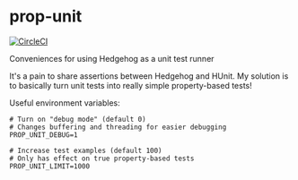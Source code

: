 # prop-unit

[![CircleCI](https://circleci.com/gh/ejconlon/prop-unit/tree/master.svg?style=svg)](https://circleci.com/gh/ejconlon/prop-unit/tree/master)

Conveniences for using Hedgehog as a unit test runner

It's a pain to share assertions between Hedgehog and HUnit. My solution is to basically turn unit tests into really simple property-based tests!

Useful environment variables:

    # Turn on "debug mode" (default 0)
    # Changes buffering and threading for easier debugging
    PROP_UNIT_DEBUG=1

    # Increase test examples (default 100)
    # Only has effect on true property-based tests
    PROP_UNIT_LIMIT=1000
